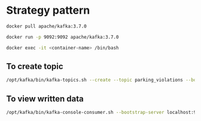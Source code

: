 # Strategy pattern
```bash
docker pull apache/kafka:3.7.0
```
```bash
docker run -p 9092:9092 apache/kafka:3.7.0
```
```bash
docker exec -it <container-name> /bin/bash
```

## To create topic
```bash
/opt/kafka/bin/kafka-topics.sh --create --topic parking_violations --bootstrap-server localhost:9092
```
## To view written data
```bash
/opt/kafka/bin/kafka-console-consumer.sh --bootstrap-server localhost:9092 --topic parking_violations --from-beginning
```